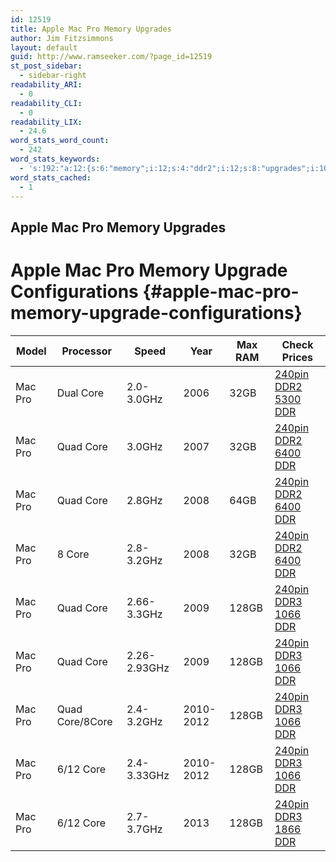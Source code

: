 ```yaml
---
id: 12519
title: Apple Mac Pro Memory Upgrades
author: Jim Fitzsimmons
layout: default
guid: http://www.ramseeker.com/?page_id=12519
st_post_sidebar:
  - sidebar-right
readability_ARI:
  - 0
readability_CLI:
  - 0
readability_LIX:
  - 24.6
word_stats_word_count:
  - 242
word_stats_keywords:
  - 's:192:"a:12:{s:6:"memory";i:12;s:4:"ddr2";i:12;s:8:"upgrades";i:10;s:4:"ddr3";i:7;s:4:"core";i:9;s:4:"32gb";i:3;s:6:"240pin";i:9;s:4:"quad";i:5;i:6400;i:3;s:5:"128gb";i:5;i:1066;i:4;s:5:"table";i:5;}";'
word_stats_cached:
  - 1
---
```


##  Apple Mac Pro Memory Upgrades



# Apple Mac Pro Memory Upgrade Configurations {#apple-mac-pro-memory-upgrade-configurations}

| Model   | Processor       | Speed        | Year      | Max RAM | Check Prices              |
| ------- | --------------- | ------------ | --------- | ------- | ------------------------- |
| Mac Pro | Dual Core       | 2.0-3.0GHz   | 2006      | 32GB    | [240pin DDR2 5300 DDR][1] |
| Mac Pro | Quad Core       | 3.0GHz       | 2007      | 32GB    | [240pin DDR2 6400 DDR][2] |
| Mac Pro | Quad Core       | 2.8GHz       | 2008      | 64GB    | [240pin DDR2 6400 DDR][2] |
| Mac Pro | 8 Core          | 2.8-3.2GHz   | 2008      | 32GB    | [240pin DDR2 6400 DDR][2] |
| Mac Pro | Quad Core       | 2.66-3.3GHz  | 2009      | 128GB   | [240pin DDR3 1066 DDR][3] |
| Mac Pro | Quad Core       | 2.26-2.93GHz | 2009      | 128GB   | [240pin DDR3 1066 DDR][3] |
| Mac Pro | Quad Core/8Core | 2.4-3.2GHz   | 2010-2012 | 128GB   | [240pin DDR3 1066 DDR][3] |
| Mac Pro | 6/12 Core       | 2.4-3.33GHz  | 2010-2012 | 128GB   | [240pin DDR3 1066 DDR][3] |
| Mac Pro | 6/12 Core       | 2.7-3.7GHz   | 2013      | 128GB   | [240pin DDR3 1866 DDR][4] |



 [1]: http://amzn.to/1qvHeT8
 [2]: http://amzn.to/1qvHkdr
 [3]: http://amzn.to/1MV05AB
 [4]: http://amzn.to/1qvHxxh
